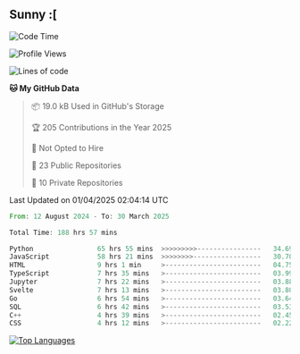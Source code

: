 ## Sunny :[

<!--START_SECTION:waka-->
![Code Time](http://img.shields.io/badge/Code%20Time-191%20hrs%204%20mins-blue)

![Profile Views](http://img.shields.io/badge/Profile%20Views-3-blue)

![Lines of code](https://img.shields.io/badge/From%20Hello%20World%20I%27ve%20Written-277.0%20thousand%20lines%20of%20code-blue)

**🐱 My GitHub Data** 

> 📦 19.0 kB Used in GitHub's Storage 
 > 
> 🏆 205 Contributions in the Year 2025
 > 
> 🚫 Not Opted to Hire
 > 
> 📜 23 Public Repositories 
 > 
> 🔑 10 Private Repositories 
 > 

 Last Updated on 01/04/2025 02:04:14 UTC
<!--END_SECTION:waka-->

<!--START_SECTION:code-->

```rust
From: 12 August 2024 - To: 30 March 2025

Total Time: 188 hrs 57 mins

Python                65 hrs 55 mins  >>>>>>>>>----------------   34.69 %
JavaScript            58 hrs 21 mins  >>>>>>>>-----------------   30.70 %
HTML                  9 hrs 1 min     >------------------------   04.75 %
TypeScript            7 hrs 35 mins   >------------------------   03.99 %
Jupyter               7 hrs 22 mins   >------------------------   03.88 %
Svelte                7 hrs 13 mins   >------------------------   03.80 %
Go                    6 hrs 54 mins   >------------------------   03.64 %
SQL                   6 hrs 42 mins   >------------------------   03.53 %
C++                   4 hrs 39 mins   >------------------------   02.45 %
CSS                   4 hrs 12 mins   >------------------------   02.22 %
```

<!--END_SECTION:code-->


<a href="https://github.com/Ex0TiiC24" align="left"><img src="https://github-readme-stats.vercel.app/api/top-langs/?username=Ex0TiiC24&langs_count=10&title_color=0891b2&text_color=ffffff&icon_color=0891b2&bg_color=1c1917&hide_border=true&locale=en&custom_title=Top%20%Languages" alt="Top Languages" /></a>

